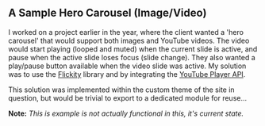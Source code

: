 ## A Sample Hero Carousel (Image/Video)

I worked on a project earlier in the year, where the client wanted a 'hero carousel' that would support both images and YouTube videos. The video would start playing (looped and muted) when the current slide is active, and pause when the active slide loses focus (slide change). They also wanted a play/pause button available when the video slide was active. My solution was to use the [Flickity](https://flickity.metafizzy.co/) library and by integrating the [YouTube Player API](https://developers.google.com/youtube).

This solution was implemented within the custom theme of the site in question, but would be trivial to export to a dedicated module for reuse...

**Note:** _This is example is not actually functional in this, it's current state._
